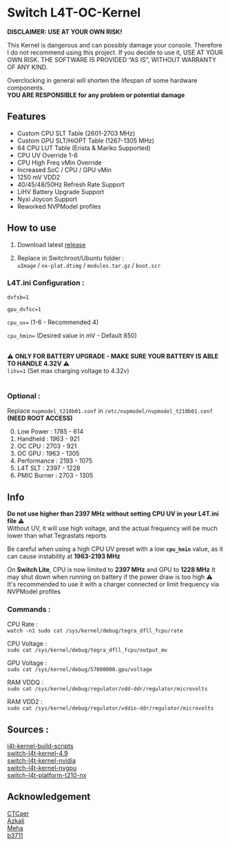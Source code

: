 # Switch L4T-OC-Kernel 
**DISCLAIMER: USE AT YOUR OWN RISK!**

This Kernel is dangerous and can possibly damage your console. Therefore I do not recommend using this project. If you decide to use it, USE AT YOUR OWN RISK. THE SOFTWARE IS PROVIDED “AS IS”, WITHOUT WARRANTY OF ANY KIND.

Overclocking in general will shorten the lifespan of some hardware components.<br>
**YOU ARE RESPONSIBLE for any problem or potential damage**


## Features
- Custom CPU SLT Table (2601-2703 MHz)
- Custom GPU SLT/HiOPT Table (1267-1305 MHz)
- 64 CPU LUT Table (Erista & Mariko Supported)
- CPU UV Override 1-6 
- CPU High Freq vMin Override
- Increased SoC / CPU / GPU vMin
- 1250 mV VDD2
- 40/45/48/50Hz Refresh Rate Support
- LiHV Battery Upgrade Support 
- Nyxi Joycon Support
- Reworked NVPModel profiles


## How to use 
1. Download latest [release](https://github.com/NaGaa95/L4T-OC-Kernel/releases)
 
2. Replace in Switchroot/Ubuntu folder :<br>
`uImage` / `nx-plat.dtimg` / `modules.tar.gz` / `boot.scr`

### **L4T.ini Configuration :**

 `dvfsb=1`

 `gpu_dvfsc=1`

 `cpu_uv=` (1-6 - Recommended 4)

 `cpu_hmin=` (Desired value in mV - Default 850)
<br><br>

⚠️ **ONLY FOR BATTERY UPGRADE - MAKE SURE YOUR BATTERY IS ABLE TO HANDLE 4.32V** ⚠️ <br>
`lihv=1` (Set max charging voltage to 4.32v)
<br><br>
### **Optional :** <br>
Replace `nvpmodel_t210b01.conf` in `/etc/nvpmodel/nvpmodel_t210b01.conf` **(NEED ROOT ACCESS)**

0. Low Power   : 1785 - 614
1. Handheld    : 1963 - 921
2. OC CPU      : 2703 - 921
3. OC GPU      : 1963 - 1305
4. Performance : 2193 - 1075
5. L4T SLT     : 2397 - 1228
6. PMIC Burner : 2703 - 1305

## Info

**Do not use higher than 2397 MHz without setting CPU UV in your L4T.ini file ⚠️** <br>
Without UV, it will use high voltage, and the actual frequency will be much lower than what Tegrastats reports

Be careful when using a high CPU UV preset with a low **`cpu_hmin`** value, as it can cause instability at **1963-2193 MHz**

On **Switch Lite**, CPU is now limited to **2397 MHz** and GPU to **1228 MHz**
It may shut down when running on battery if the power draw is too high ⚠️ <br>
It's recommended to use it with a charger connected or limit frequency via NVPModel profiles

### **Commands :** <br>
CPU Rate :<br>
`watch -n1 sudo cat /sys/kernel/debug/tegra_dfll_fcpu/rate`

CPU Voltage :<br>
`sudo cat /sys/kernel/debug/tegra_dfll_fcpu/output_mv`

GPU Voltage :<br>
`sudo cat /sys/kernel/debug/57000000.gpu/voltage`

RAM VDDQ :<br>
`sudo cat /sys/kernel/debug/regulator/vdd-ddr/regulator/microvolts`

RAM VDD2 :<br>
`sudo cat /sys/kernel/debug/regulator/vddio-ddr/regulator/microvolts`

## Sources : 
[l4t-kernel-build-scripts](https://github.com/NaGaa95/l4t-kernel-build-scripts)<br>
[switch-l4t-kernel-4.9](https://github.com/NaGaa95/switch-l4t-kernel-4.9)<br>
[switch-l4t-kernel-nvidia](https://github.com/NaGaa95/switch-l4t-kernel-nvidia)<br>
[switch-l4t-kernel-nvgpu](https://github.com/NaGaa95/switch-l4t-kernel-nvgpu)<br>
[switch-l4t-platform-t210-nx](https://github.com/NaGaa95/switch-l4t-platform-t210-nx)

## Acknowledgement
[CTCaer](https://github.com/CTCaer/) <br>
[Azkali](https://github.com/Azkali) <br>
[Meha](https://github.com/hanai3Bi) <br>
[b3711](https://github.com/halop/)
